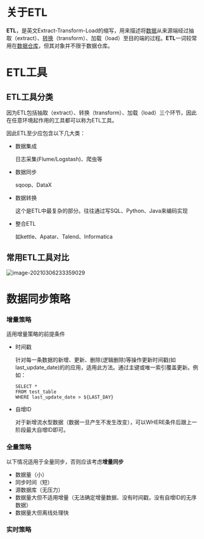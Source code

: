 # 关于ETL

**ETL**，是英文Extract-Transform-Load的缩写，用来描述将[数据](https://baike.baidu.com/item/数据/5947370)从来源端经过抽取（extract）、[转换](https://baike.baidu.com/item/转换/197560)（transform）、加载（load）至目的端的过程。**ETL**一词较常用在[数据仓库](https://baike.baidu.com/item/数据仓库)，但其对象并不限于数据仓库。

# ETL工具

## ETL工具分类

因为ETL包括抽取（extract）、转换（transform）、加载（load）三个环节，因此在任意环境起作用的工具都可以称为ETL工具。

因此ETL至少应包含以下几大类：

- 数据集成

  日志采集(Flume/Logstash)、爬虫等

- 数据同步

  sqoop、DataX

- 数据转换

  这个是ETL中最复杂的部分。往往通过写SQL、Python、Java来编码实现

- 整合ETL

  如kettle、Apatar、Talend、Informatica

## 常用ETL工具对比

![image-20210306233359029](C:\Users\Administrator\AppData\Roaming\Typora\typora-user-images\image-20210306233359029.png)

# 数据同步策略

### 增量策略

适用增量策略的前提条件

- 时间戳

  针对每一条数据的新增、更新、删除(逻辑删除)等操作更新时间戳(如last_update_date)的的应用，适用此方法。通过主键或唯一索引覆盖更新。例如：

  ```mysql
  SELECT * 
  FROM test_table
  WHERE last_update_date > ${LAST_DAY}
  ```

- 自增ID

  对于新增流水型数据（数据一旦产生不发生改变），可以WHERE条件后跟上一阶段最大自增ID即可。

### 全量策略

以下情况适用于全量同步，否则应该考虑**增量同步**

- 数据量（小）
- 同步时间（短）
- 源数据库（无压力）
- 数据量大但不适用增量（无法确定增量数据、没有时间戳，没有自增ID的无序数据）
- 数据量大但离线处理快

### 实时策略